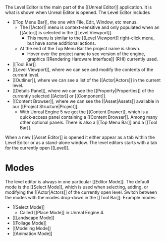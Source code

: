 The Level Editor is the main part of the [[Unreal Editor]] application.
It is what is shown when Unreal Editor is opened.
The Level Editor includes
- [[Top Menu Bar]], the one with File, Edit, Window, etc menus.
	- The [[Actor]] menu is context-sensitive and only populated when an [[Actor]] is selected in the [[Level Viewport]].
		- This menu is similar to the [[Level Viewport]] right-click menu, but have some additional actions.
	- At the end of the Top Menu Bar the project name is shown.
		- Hover over the project name to see version of the engine, graphics [[Rendering Hardware Interface]] (RHI) currently used.
- [[Tool Bar]]
- [[Level Viewport]], where we can see and modify the contents of the current level.
- [[Outliner]], where we can see a list of the [[Actor|Actors]] in the current level.
- [[Details Panel]], where we can see the [[Property|Properties]] of the currently selected [[Actor]] or [[Component]].
- [[Content Browser]], where we can see the [[Asset|Assets]] available in our [[Project Structure|Project]].
	- With Unreal Engine 5 we got the [[Content Drawer]], which is a quick-access panel containing a [[Content Browser]].
Among many other optional panels.
There is also a [[Top Menu Bar]] and a [[Tool Bar]].

When a new [[Asset Editor]] is opened it either appear as a tab within the Level Editor or as a stand-alone window.
The level editors starts with a tab for the currently open [[Level]].

# Modes

The level editor is always in one particular [[Editor Mode]].
The default mode is the [[Select Mode]], which is used when selecting, adding, or modifying the [[Actor|Actors]] of the currently open level.
Switch between the modes with the modes drop-down in the [[Tool Bar]].
Example modes:
- [[Select Mode]]
	- Called [[Place Mode]] in Unreal Engine 4.
- [[Landscape Mode]]
- [[Foliage Mode]]
- [[Modeling Mode]]
- [[Animation Mode]]

